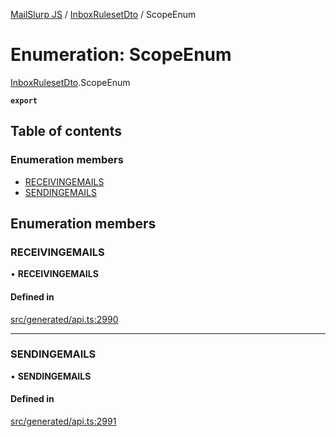 [MailSlurp JS](../README.md) / [InboxRulesetDto](../modules/InboxRulesetDto.md) / ScopeEnum

# Enumeration: ScopeEnum

[InboxRulesetDto](../modules/InboxRulesetDto.md).ScopeEnum

**`export`**

## Table of contents

### Enumeration members

- [RECEIVINGEMAILS](InboxRulesetDto.ScopeEnum.md#receivingemails)
- [SENDINGEMAILS](InboxRulesetDto.ScopeEnum.md#sendingemails)

## Enumeration members

### RECEIVINGEMAILS

• **RECEIVINGEMAILS**

#### Defined in

[src/generated/api.ts:2990](https://github.com/mailslurp/mailslurp-client/blob/113e801/src/generated/api.ts#L2990)

___

### SENDINGEMAILS

• **SENDINGEMAILS**

#### Defined in

[src/generated/api.ts:2991](https://github.com/mailslurp/mailslurp-client/blob/113e801/src/generated/api.ts#L2991)

